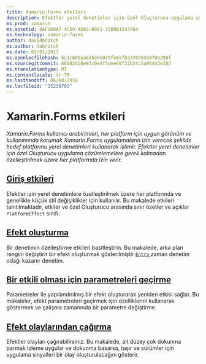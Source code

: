 ```yaml
---
title: Xamarin.Forms etkileri
description: Efektler yerel denetimler için özel Oluşturucu uygulama çözümlemelere gerek kalmadan özelleştirilmek üzere her platformda izin verir.
ms.prod: xamarin
ms.assetid: 8AF168A7-4CD9-4603-B961-15B8B1543784
ms.technology: xamarin-forms
author: davidbritch
ms.author: dabritch
ms.date: 03/01/2017
ms.openlocfilehash: bc1c600aa6d5ede079fe0af83370393d4f0e298f
ms.sourcegitcommit: 66682dd8e93c0e4f5dee69f32b5fc5a96443e307
ms.translationtype: MT
ms.contentlocale: tr-TR
ms.lasthandoff: 06/08/2018
ms.locfileid: "35239702"
---
```

# <a name="xamarinforms-effects"></a>Xamarin.Forms etkileri

_Xamarin.Forms kullanıcı arabirimleri, her platform için uygun görünüm ve kullanımında korumak Xamarin.Forms uygulamaların izin verecek şekilde hedef platformu yerel denetimleri kullanarak işlenir. Efektler yerel denetimler için özel Oluşturucu uygulama çözümlemelere gerek kalmadan özelleştirilmek üzere her platformda izin verir._

## <a name="introduction-to-effectsintroductionmd"></a>[Giriş etkileri](introduction.md)

Efektler izin yerel denetimlere özelleştirilmek üzere her platformda ve genellikle küçük stil değişiklikler için kullanılır. Bu makalede etkileri tanıtılmaktadır, etkiler ve özel Oluşturucu arasında sınır özetler ve açıklar `PlatformEffect` sınıfı.

## <a name="creating-an-effectcreatingmd"></a>[Efekt oluşturma](creating.md)

Bir denetimin özelleştirme etkileri basitleştirin. Bu makalede, arka plan rengini değiştirir bir efekt oluşturmak gösterilmiştir [ `Entry` ](https://developer.xamarin.com/api/type/Xamarin.Forms.Entry/) zaman denetim odağı kazanır denetim.

## <a name="passing-parameters-to-an-effectpassing-parametersindexmd"></a>[Bir etkili olması için parametreleri geçirme](passing-parameters/index.md)

Parametreler ile yapılandırılmış bir efekt oluşturarak yeniden etkisi sağlar. Bu makaleler, efekt parametreleri geçirmek için özelliklerini kullanarak göstermek ve çalışma zamanında bir parametre değiştirme.

## <a name="invoking-events-from-an-effecttouch-trackingmd"></a>[Efekt olaylarından çağırma](touch-tracking.md)

Efektler olayları çağırabilirsiniz. Bu makalede, alt düzey çok dokunma parmak izleme uygular ve dokunma basarsa, taşır ve sürümler için uygulama sinyalleri bir olay oluşturulacağını gösterir.
